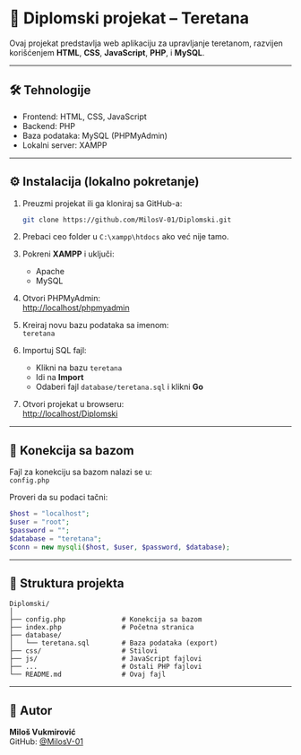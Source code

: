 # 💪 Diplomski projekat – Teretana

Ovaj projekat predstavlja web aplikaciju za upravljanje teretanom, razvijen korišćenjem **HTML**, **CSS**, **JavaScript**, **PHP**, i **MySQL**.

---

## 🛠️ Tehnologije

- Frontend: HTML, CSS, JavaScript
- Backend: PHP
- Baza podataka: MySQL (PHPMyAdmin)
- Lokalni server: XAMPP

---

## ⚙️ Instalacija (lokalno pokretanje)

1. Preuzmi projekat ili ga kloniraj sa GitHub-a:
   ```bash
   git clone https://github.com/MilosV-01/Diplomski.git
   ```

2. Prebaci ceo folder u `C:\xampp\htdocs` ako već nije tamo.

3. Pokreni **XAMPP** i uključi:
   - Apache
   - MySQL

4. Otvori PHPMyAdmin:  
   [http://localhost/phpmyadmin](http://localhost/phpmyadmin)

5. Kreiraj novu bazu podataka sa imenom:  
   `teretana`

6. Importuj SQL fajl:
   - Klikni na bazu `teretana`
   - Idi na **Import**
   - Odaberi fajl `database/teretana.sql` i klikni **Go**

7. Otvori projekat u browseru:  
   [http://localhost/Diplomski](http://localhost/Diplomski)

---

## 🔌 Konekcija sa bazom

Fajl za konekciju sa bazom nalazi se u:  
`config.php`

Proveri da su podaci tačni:

```php
$host = "localhost";
$user = "root";
$password = "";
$database = "teretana";
$conn = new mysqli($host, $user, $password, $database);
```

---

## 📁 Struktura projekta

```
Diplomski/
│
├── config.php              # Konekcija sa bazom
├── index.php               # Početna stranica
├── database/
│   └── teretana.sql        # Baza podataka (export)
├── css/                    # Stilovi
├── js/                     # JavaScript fajlovi
├── ...                     # Ostali PHP fajlovi
└── README.md               # Ovaj fajl
```

---

## 📌 Autor

**Miloš Vukmirović**  
GitHub: [@MilosV-01](https://github.com/MilosV-01)
